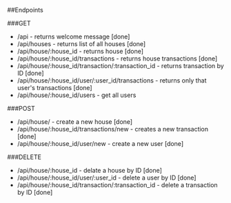 ##Endpoints

###GET
- /api - returns welcome message [done]
- /api/houses - returns list of all houses [done]
- /api/house/:house_id - returns house [done]
- /api/house/:house_id/transactions - returns house transactions [done]
- /api/house/:house_id/transaction/:transaction_id - returns transaction by ID [done]
- /api/house/:house_id/user/:user_id/transactions - returns only that user's transactions [done]
- /api/house/:house_id/users - get all users

###POST 
- /api/house/ - create a new house [done]
- /api/house/:house_id/transactions/new - creates a new transaction [done]
- /api/house/:house_id/user/new - create a new user [done]


###DELETE
- /api/house/:house_id - delate a house by ID [done]
- /api/house/:house_id/user/:user_id - delete a user by ID [done]
- /api/house/:house_id/transaction/:transaction_id - delete a transaction by ID [done]
